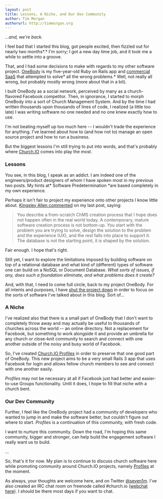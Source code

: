 ```yaml
---
layout: post
title: Lessons, A Niche, and Our Dev Community
author: Tim Morgan
authorurl: http://timmorgan.org
---
```


*...and, we're back.*

I feel bad that I started this blog, got people excited, then fizzled out for nearly two months*.* I'm sorry; I got a new day time job, and it took me a while to settle into a groove.

That, and I had some decisions to make with regards to my other software project. [OneBody](https://github.com/seven1m/onebody) is my five-year-old Ruby on Rails app and [commercial SaaS](http://beonebody.com) that attempted to solve* all the wrong problems.* Well, not really all wrong, but probably mostly wrong (more about that in a bit).

I built OneBody as a social network, perceived by many as a church-flavored Facebook competitor. Then, in ignorance, I started to morph OneBody into a sort of Church Management System. And by the time I had written thousands upon thousands of lines of code, I realized (a little too late) I was writing software no one needed and no one knew exactly how to use.

I'm not beating myself up too much here -- I wouldn't trade the experience for anything. I've learned about how to (and how not to) manage an open source project and how to run a business.

But the biggest lessons I'm still trying to put into words, and that's probably where [Church.IO](http://church.io) comes into play the most.

### Lessons

You see, in this blog, I speak as an addict. I am indeed one of the engineers/product designers of whom I have spoken most in my previous two posts. My hints at* Software Predetermination *are based completely in my own experience.

Perhaps it isn't fair to project my experience onto other projects I know little about. [Kingsley Allen commented](http://church.io/church-software-continuum#comment ) on my last post, saying:

> You describe a from-scratch ChMS creation process that I hope does not
> happen often in the real world today. A contemporary, mature software
> creation process is not bottom-up. You start with the problem you are
> trying to solve, design the solution to the problem and the experience
> (UX), and the rest falls into place to support it. The database is not
> the starting point, it is shaped by the solution.

Fair enough. I hope that's right.

Still yet, I want to explore the limitations imposed by building software on top of a relational database and what kind of (different) types of software one can build on a NoSQL or Document Database. *What sorts of issues, if any, does such a foundation eliminate, and what problems does it create?*

And, with that, I need to come full circle, back to my project OneBody. For all intents and purposes, I have [shut the project down](http://groups.google.com/group/onebodyapp/browse_thread/thread/a53db29a1dd31d9c ) in order to focus on the sorts of software I've talked about in this blog. Sort of...

### A Niche

I've realized also that there is a small part of OneBody that I don't want to completely throw away and may actually be useful to thousands of churches across the world -- an online directory. Not a replacement for Facebook, but something to work alongside it and provide an umbrella for any church or close-knit community to search and connect with one another outside of the noisy and busy world of Facebook.

So, I've created [Church.IO Profiles](https://github.com/churchio/profiles ) in order to preserve that one good part of OneBody. This new project aims to be a very small Rails 3 app that uses Facebook for login and allows fellow church members to see and connect with one another easily.

*Profiles* may not be necessary at all if Facebook just had better and easier-to-use Groups functionality. Until it does, I hope to fill that niche with a church bent.

### Our Dev Community

Further, I feel like the OneBody project had a community of developers who wanted to jump in and make the software better, but couldn't figure out where to start. *Profiles* is a continuation of this community, with fresh code.

I want to nurture this community. Down the road, I'm hoping this same community, bigger and stronger, can help build the engagement software I really want us to build.

...

So, that's it for now. My plan is to continue to discuss church software here while promoting community around Church.IO projects, namely [Profiles](https://github.com/churchio/profiles) at the moment.

As always, your thoughts are welcome here, and on Twitter [@seven1m](http://twitter.com/seven1m). I've also created an IRC chat room on freenode called #church.io ([webchat here](http://webchat.freenode.net/?channels=church.io&amp;uio=d4 )). I should be there most days if you want to chat.
